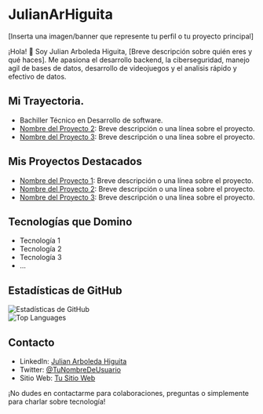 # JulianArHiguita

[Inserta una imagen/banner que represente tu perfil o tu proyecto principal]

¡Hola! 👋 Soy Julian Arboleda Higuita, [Breve descripción sobre quién eres y qué haces]. Me apasiona el desarrollo backend, la ciberseguridad, manejo agil de bases de datos, desarrollo de videojuegos y el analisis rápido y efectivo de datos.  

## Mi Trayectoria.
- Bachiller Técnico en Desarrollo de software.
- [Nombre del Proyecto 2](enlace): Breve descripción o una línea sobre el proyecto.
- [Nombre del Proyecto 3](enlace): Breve descripción o una línea sobre el proyecto.

## Mis Proyectos Destacados

- [Nombre del Proyecto 1](enlace): Breve descripción o una línea sobre el proyecto.
- [Nombre del Proyecto 2](enlace): Breve descripción o una línea sobre el proyecto.
- [Nombre del Proyecto 3](enlace): Breve descripción o una línea sobre el proyecto.

## Tecnologías que Domino

- Tecnología 1
- Tecnología 2
- Tecnología 3
- ...

## Estadísticas de GitHub

![Estadísticas de GitHub](https://github-readme-stats.vercel.app/api?username=JulianArHiguita&show_icons=true&theme=radical)  
![Top Languages](https://github-readme-stats.vercel.app/api/top-langs/?username=JulianArHiguita&layout=compact)


## Contacto

- LinkedIn: [Julian Arboleda Higuita](https://www.linkedin.com/in/julian-arboleda-higuita-7324ab1b4/)
- Twitter: [@TuNombreDeUsuario](enlace)
- Sitio Web: [Tu Sitio Web](enlace)

¡No dudes en contactarme para colaboraciones, preguntas o simplemente para charlar sobre tecnología!

